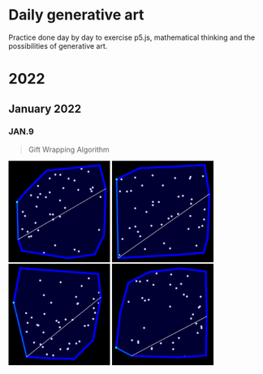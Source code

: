 # Daily generative art

Practice done day by day to exercise p5.js, mathematical thinking and the possibilities of generative art.

# 2022

## January 2022

### JAN.9

> Gift Wrapping Algorithm

<img src="./js/01-2022/img/2022-01-09.1.png" width="200"/> 
<img src="./js/01-2022/img/2022-01-09.2.png" width="200"/>
<img src="./js/01-2022/img/2022-01-09.3.png" width="200"/>
<img src="./js/01-2022/img/2022-01-09.4.png" width="200"/>
